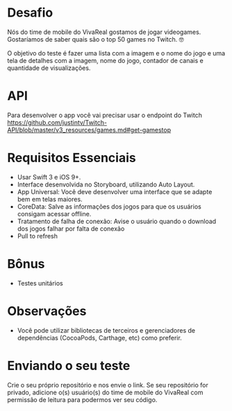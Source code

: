 # Desafio

Nós do time de mobile do VivaReal gostamos de jogar videogames. Gostaríamos de saber quais são o top 50 games no Twitch. 🤓

O objetivo do teste é fazer uma lista com a imagem e o nome do jogo e uma tela de detalhes com a imagem, nome do jogo, contador de canais e quantidade de visualizações.

# API

Para desenvolver o app você vai precisar usar o endpoint do Twitch https://github.com/justintv/Twitch-API/blob/master/v3_resources/games.md#get-gamestop

# Requisitos Essenciais

* Usar Swift 3 e iOS 9+.
* Interface desenvolvida no Storyboard, utilizando Auto Layout.
* App Universal: Você deve desenvolver uma interface que se adapte bem em telas maiores.
* CoreData: Salve as informações dos jogos para que os usuários consigam acessar offline.
* Tratamento de falha de conexão: Avise o usuário quando o download dos jogos falhar por falta de conexão
* Pull to refresh

# Bônus

* Testes unitários

# Observações

* Você pode utilizar bibliotecas de terceiros e gerenciadores de dependências (CocoaPods, Carthage, etc) como preferir.

# Enviando o seu teste  

Crie o seu próprio repositório e nos envie o link. Se seu repositório for privado, adicione o(s) usuário(s) do time de mobile do VivaReal com permissão de leitura para podermos ver seu código.
